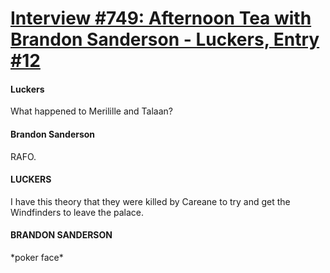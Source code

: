 # [Interview #749: Afternoon Tea with Brandon Sanderson - Luckers, Entry #12](https://www.theoryland.com/intvmain.php?i=749#12)

#### Luckers

What happened to Merilille and Talaan?

#### Brandon Sanderson

RAFO.

#### LUCKERS

I have this theory that they were killed by Careane to try and get the Windfinders to leave the palace.

#### BRANDON SANDERSON

\*poker face\*

